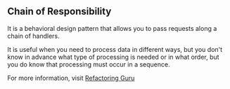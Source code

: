 ## Chain of Responsibility

It is a behavioral design pattern that allows you to pass requests along a chain of handlers.

It is useful when you need to process data in different ways, but you don't know in advance what type of processing is needed or in what order, but you do know that processing must occur in a sequence.

For more information, visit [Refactoring Guru](https://refactoring.guru/design-patterns/chain-of-responsibility)
